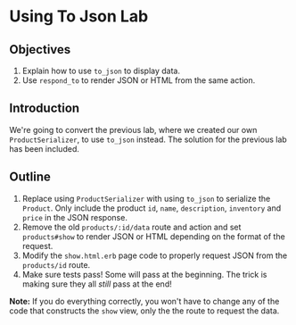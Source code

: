 # Using To Json Lab

## Objectives

1.  Explain how to use `to_json` to display data.
2.  Use `respond_to` to render JSON or HTML from the same action.

## Introduction

We're going to convert the previous lab, where we created our own
`ProductSerializer`, to use `to_json` instead. The solution for the
previous lab has been included.

## Outline

1.  Replace using `ProductSerializer` with using `to_json` to serialize
    the `Product`. Only include the product `id`, `name`, `description`,
    `inventory` and `price` in the JSON response.
2.  Remove the old `products/:id/data` route and action and set
    `products#show` to render JSON or HTML depending on the format of the
    request.
3.  Modify the `show.html.erb` page code to properly request JSON from
    the `products/id` route.
4.  Make sure tests pass! Some will pass at the beginning. The trick is
    making sure they all _still_ pass at the end!

**Note:** If you do everything correctly, you won't have to change any
of the code that constructs the `show` view, only the the route to
request the data.
